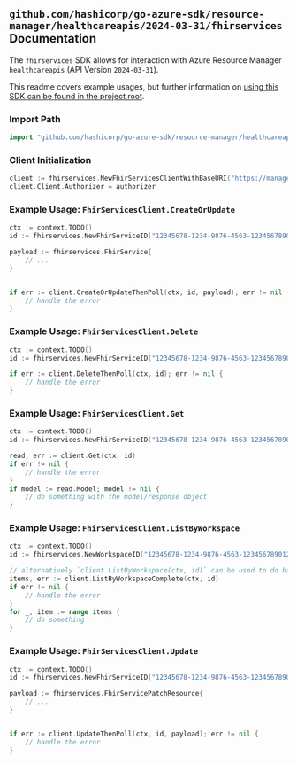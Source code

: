
## `github.com/hashicorp/go-azure-sdk/resource-manager/healthcareapis/2024-03-31/fhirservices` Documentation

The `fhirservices` SDK allows for interaction with Azure Resource Manager `healthcareapis` (API Version `2024-03-31`).

This readme covers example usages, but further information on [using this SDK can be found in the project root](https://github.com/hashicorp/go-azure-sdk/tree/main/docs).

### Import Path

```go
import "github.com/hashicorp/go-azure-sdk/resource-manager/healthcareapis/2024-03-31/fhirservices"
```


### Client Initialization

```go
client := fhirservices.NewFhirServicesClientWithBaseURI("https://management.azure.com")
client.Client.Authorizer = authorizer
```


### Example Usage: `FhirServicesClient.CreateOrUpdate`

```go
ctx := context.TODO()
id := fhirservices.NewFhirServiceID("12345678-1234-9876-4563-123456789012", "example-resource-group", "workspaceName", "fhirServiceName")

payload := fhirservices.FhirService{
	// ...
}


if err := client.CreateOrUpdateThenPoll(ctx, id, payload); err != nil {
	// handle the error
}
```


### Example Usage: `FhirServicesClient.Delete`

```go
ctx := context.TODO()
id := fhirservices.NewFhirServiceID("12345678-1234-9876-4563-123456789012", "example-resource-group", "workspaceName", "fhirServiceName")

if err := client.DeleteThenPoll(ctx, id); err != nil {
	// handle the error
}
```


### Example Usage: `FhirServicesClient.Get`

```go
ctx := context.TODO()
id := fhirservices.NewFhirServiceID("12345678-1234-9876-4563-123456789012", "example-resource-group", "workspaceName", "fhirServiceName")

read, err := client.Get(ctx, id)
if err != nil {
	// handle the error
}
if model := read.Model; model != nil {
	// do something with the model/response object
}
```


### Example Usage: `FhirServicesClient.ListByWorkspace`

```go
ctx := context.TODO()
id := fhirservices.NewWorkspaceID("12345678-1234-9876-4563-123456789012", "example-resource-group", "workspaceName")

// alternatively `client.ListByWorkspace(ctx, id)` can be used to do batched pagination
items, err := client.ListByWorkspaceComplete(ctx, id)
if err != nil {
	// handle the error
}
for _, item := range items {
	// do something
}
```


### Example Usage: `FhirServicesClient.Update`

```go
ctx := context.TODO()
id := fhirservices.NewFhirServiceID("12345678-1234-9876-4563-123456789012", "example-resource-group", "workspaceName", "fhirServiceName")

payload := fhirservices.FhirServicePatchResource{
	// ...
}


if err := client.UpdateThenPoll(ctx, id, payload); err != nil {
	// handle the error
}
```

